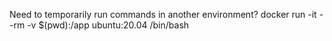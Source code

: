 Need to temporarily run commands in another environment?
docker run -it --rm -v $(pwd):/app ubuntu:20.04 /bin/bash